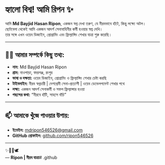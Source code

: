 # হ্যালো বিশ্ব! আমি রিপন ✨

আমি **Md Bayjid Hasan Ripon**, একজন স্বপ্ন দেখা তরুণ, যে নীরবভাবে হাঁটে, কিন্তু লক্ষ্যে অটল।  
ছোটবেলা থেকেই আমি একজন আদর্শ সেনাবাহিনীর কর্মী হওয়ার স্বপ্ন দেখি।  
তার সঙ্গে এখন ওয়েব ডিজাইন, প্রোগ্রামিং এবং ফ্রিল্যান্সিং শেখার যাত্রা শুরু করেছি।

---

## 🙋‍♂️ আমার সম্পর্কে কিছু তথ্য:

- **নাম:** Md Bayjid Hasan Ripon  
- **গ্রাম:** নাওপাড়া, বদরগঞ্জ, রংপুর  
- **ভাষা ও দক্ষতা:** ওয়েব ডিজাইন, প্রোগ্রামিং ও ফ্রিল্যান্সিং শেখার চেষ্টা করছি  
- **টাইমলাইন:** নীরব স্বপ্নচারী | দেশপ্রেমী সেনা-প্রত্যাশী | ওয়েব ডেভেলপমেন্ট শেখার পথে  
- **লক্ষ্য:** একজন আদর্শ সেনাকর্মী ও সফল ফ্রিল্যান্সার হওয়া  
- **পছন্দের কথা:** “নীরবে হাঁটি, সাহসে বাঁচি”  

---

## 📫 আমাকে খুঁজে পাওয়ার উপায়:
- **ইমেইল:** mdripon546526@gmail.com  
- **GitHub প্রোফাইল:** [github.com/ripon546526](https://github.com/ripon546526)

---

✨🌿📖🕊️  
— **Ripon | নীরব যাত্রা**# .github
